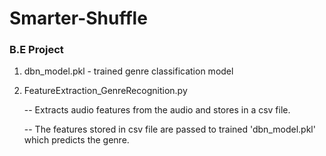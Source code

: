 # Smarter-Shuffle
### B.E Project

1) dbn_model.pkl - trained genre classification model
2) FeatureExtraction_GenreRecognition.py 
    
    -- Extracts audio features from the audio and stores in a csv file. 
    
    -- The features stored in csv file are passed to trained 'dbn_model.pkl' which predicts the genre.
